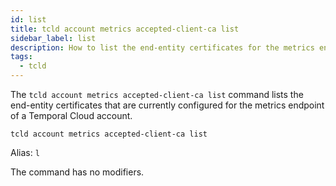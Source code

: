 ```yaml
---
id: list
title: tcld account metrics accepted-client-ca list
sidebar_label: list
description: How to list the end-entity certificates for the metrics endpoint of a Temporal Cloud account using tcld.
tags:
  - tcld
---
```


The `tcld account metrics accepted-client-ca list` command lists the end-entity certificates that are currently configured for the metrics endpoint of a Temporal Cloud account.

`tcld account metrics accepted-client-ca list`

Alias: `l`

The command has no modifiers.
